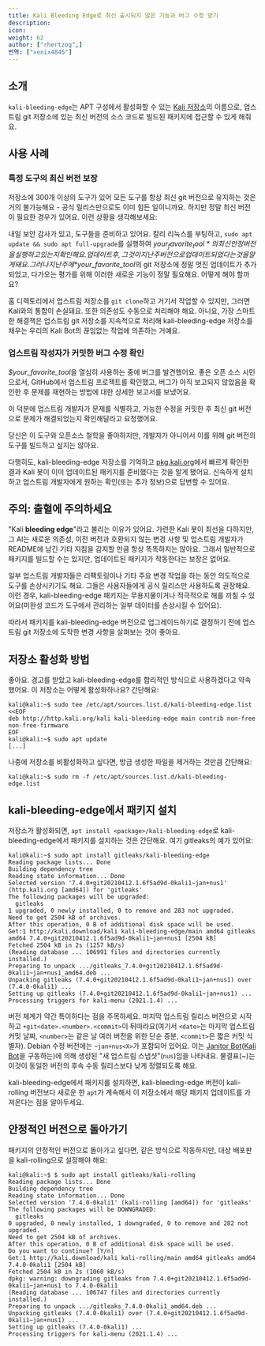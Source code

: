 ```yaml
---
title: Kali Bleeding Edge로 최신 출시되지 않은 기능과 버그 수정 받기
description:
icon:
weight: 62
author: ["rhertzog",]
번역: ["xenix4845"]
---
```


## 소개

`kali-bleeding-edge`는 APT 구성에서 활성화할 수 있는 [Kali 저장소](/docs/general-use/kali-branches/)의 이름으로, 업스트림 git 저장소에 있는 최신 버전의 소스 코드로 빌드된 패키지에 접근할 수 있게 해줘요.

## 사용 사례

### 특정 도구의 최신 버전 보장

저장소에 300개 이상의 도구가 있어 모든 도구를 항상 최신 git 버전으로 유지하는 것은 거의 불가능해요 - 공식 릴리스만으로도 이미 힘든 일이니까요. 하지만 정말 최신 버전이 필요한 경우가 있어요. 이런 상황을 생각해보세요:

내일 보안 감사가 있고, 도구들을 준비하고 있어요. 칼리 리눅스를 부팅하고, `sudo apt update && sudo apt full-upgrade`를 실행하여 *$your_favorite_tool*의 최신 안정 버전을 실행하고 있는지 확인해요. 업데이트 후, 그것이 지난주 버전으로 업데이트되었다는 것을 알게 돼요. 그러나 지난주에 *$your_favorite_tool*의 git 저장소에 정말 멋진 업데이트가 추가되었고, 다가오는 평가를 위해 이러한 새로운 기능이 정말 필요해요. 어떻게 해야 할까요?

홈 디렉토리에서 업스트림 저장소를 `git clone`하고 거기서 작업할 수 있지만, 그러면 Kali와의 통합이 손실돼요. 또한 의존성도 수동으로 처리해야 해요. 아니요, 가장 스마트한 해결책은 업스트림 git 저장소를 지속적으로 처리해 kali-bleeding-edge 저장소를 채우는 우리의 Kali Bot의 끊임없는 작업에 의존하는 거예요.

### 업스트림 작성자가 커밋한 버그 수정 확인

*$your_favorite_tool*을 열심히 사용하는 중에 버그를 발견했어요. 좋은 오픈 소스 시민으로서, GitHub에서 업스트림 프로젝트를 확인했고, 버그가 아직 보고되지 않았음을 확인한 후 문제를 재현하는 방법에 대한 상세한 보고서를 보냈어요.

이 덕분에 업스트림 개발자가 문제를 식별하고, 가능한 수정을 커밋한 후 최신 git 버전으로 문제가 해결되었는지 확인해달라고 요청했어요.

당신은 이 도구와 오픈소스 철학을 좋아하지만, 개발자가 아니어서 이를 위해 git 버전의 도구를 빌드하고 싶지는 않아요.

다행히도, kali-bleeding-edge 저장소를 기억하고 [pkg.kali.org](https://pkg.kali.org/)에서 빠르게 확인한 결과 Kali 봇이 이미 업데이트된 패키지를 준비했다는 것을 알게 됐어요. 신속하게 설치하고 업스트림 개발자에게 원하는 확인(또는 추가 정보)으로 답변할 수 있어요.

## 주의: 출혈에 주의하세요

"Kali **bleeding edge**"라고 불리는 이유가 있어요. 가련한 Kali 봇이 최선을 다하지만, 그 AI는 새로운 의존성, 이전 버전과 호환되지 않는 변경 사항 및 업스트림 개발자가 README에 남긴 기타 지침을 감지할 만큼 항상 똑똑하지는 않아요. 그래서 일반적으로 패키지를 빌드할 수는 있지만, 업데이트된 패키지가 작동한다는 보장은 없어요.

일부 업스트림 개발자들은 리팩토링이나 기타 주요 변경 작업을 하는 동안 의도적으로 도구를 손상시키기도 해요. 그들은 사용자들에게 공식 릴리스만 사용하도록 권장해요. 이런 경우, kali-bleeding-edge 패키지는 무용지물이거나 적극적으로 해를 끼칠 수 있어요(미완성 코드가 도구에서 관리하는 일부 데이터를 손상시킬 수 있어요).

따라서 패키지를 kali-bleeding-edge 버전으로 업그레이드하기로 결정하기 전에 업스트림 git 저장소에 도착한 변경 사항을 살펴보는 것이 좋아요.

## 저장소 활성화 방법

좋아요. 경고를 받았고 kali-bleeding-edge를 합리적인 방식으로 사용하겠다고 약속했어요. 이 저장소는 어떻게 활성화하나요? 간단해요:

```console
kali@kali:~$ sudo tee /etc/apt/sources.list.d/kali-bleeding-edge.list <<EOF
deb http://http.kali.org/kali kali-bleeding-edge main contrib non-free non-free-firmware
EOF
kali@kali:~$ sudo apt update
[...]
```

나중에 저장소를 비활성화하고 싶다면, 방금 생성한 파일을 제거하는 것만큼 간단해요:

```console
kali@kali:~$ sudo rm -f /etc/apt/sources.list.d/kali-bleeding-edge.list
```

## kali-bleeding-edge에서 패키지 설치

저장소가 활성화되면, `apt install <package>/kali-bleeding-edge`로 kali-bleeding-edge에서 패키지를 설치하는 것은 간단해요. 여기 gitleaks의 예가 있어요:

```console
kali@kali:~$ sudo apt install gitleaks/kali-bleeding-edge
Reading package lists... Done
Building dependency tree       
Reading state information... Done
Selected version '7.4.0+git20210412.1.6f5ad9d-0kali1~jan+nus1' (http.kali.org [amd64]) for 'gitleaks'
The following packages will be upgraded:
  gitleaks
1 upgraded, 0 newly installed, 0 to remove and 283 not upgraded.
Need to get 2504 kB of archives.
After this operation, 0 B of additional disk space will be used.
Get:1 http://kali.download/kali kali-bleeding-edge/main amd64 gitleaks amd64 7.4.0+git20210412.1.6f5ad9d-0kali1~jan+nus1 [2504 kB]
Fetched 2504 kB in 2s (1257 kB/s)   
(Reading database ... 106991 files and directories currently installed.)
Preparing to unpack .../gitleaks_7.4.0+git20210412.1.6f5ad9d-0kali1~jan+nus1_amd64.deb ...
Unpacking gitleaks (7.4.0+git20210412.1.6f5ad9d-0kali1~jan+nus1) over (7.4.0-0kali1) ...
Setting up gitleaks (7.4.0+git20210412.1.6f5ad9d-0kali1~jan+nus1) ...
Processing triggers for kali-menu (2021.1.4) ...
```

버전 체계가 약간 특이하다는 점을 주목하세요. 마지막 업스트림 릴리스 버전으로 시작하고 `+git<date>.<number>.<commit>`이 뒤따라요(여기서 `<date>`는 마지막 업스트림 커밋 날짜, `<number>`는 같은 날 여러 버전을 위한 단순 증분, `<commit>`은 짧은 커밋 식별자). Debian 수정 버전에는 `~jan+nus<X>`가 포함되어 있어요. 이는 [Janitor Bot](https://salsa.debian.org/jelmer/debian-janitor)([Kali Bot](https://janitor.kali.org/)을 구동하는)에 의해 생성된 "새 업스트림 스냅샷"(`nus`)임을 나타내요. 물결표(~)는 이것이 동일한 버전의 후속 수동 릴리스보다 낮게 정렬되도록 해요.

kali-bleeding-edge에서 패키지를 설치하면, kali-bleeding-edge 버전이 kali-rolling 버전보다 새로운 한 `apt`가 계속해서 이 저장소에서 해당 패키지 업데이트를 가져온다는 점을 알아두세요.

## 안정적인 버전으로 돌아가기

패키지의 안정적인 버전으로 돌아가고 싶다면, 같은 방식으로 작동하지만, 대상 배포판을 kali-rolling으로 설정해야 해요:

```console
kali@kali:~$ $ sudo apt install gitleaks/kali-rolling
Reading package lists... Done
Building dependency tree       
Reading state information... Done
Selected version '7.4.0-0kali1' (kali-rolling [amd64]) for 'gitleaks'
The following packages will be DOWNGRADED:
  gitleaks
0 upgraded, 0 newly installed, 1 downgraded, 0 to remove and 282 not upgraded.
Need to get 2504 kB of archives.
After this operation, 0 B of additional disk space will be used.
Do you want to continue? [Y/n] 
Get:1 http://kali.download/kali kali-rolling/main amd64 gitleaks amd64 7.4.0-0kali1 [2504 kB]
Fetched 2504 kB in 2s (1060 kB/s)   
dpkg: warning: downgrading gitleaks from 7.4.0+git20210412.1.6f5ad9d-0kali1~jan+nus1 to 7.4.0-0kali1
(Reading database ... 106747 files and directories currently installed.)
Preparing to unpack .../gitleaks_7.4.0-0kali1_amd64.deb ...
Unpacking gitleaks (7.4.0-0kali1) over (7.4.0+git20210412.1.6f5ad9d-0kali1~jan+nus1) ...
Setting up gitleaks (7.4.0-0kali1) ...
Processing triggers for kali-menu (2021.1.4) ...
```
